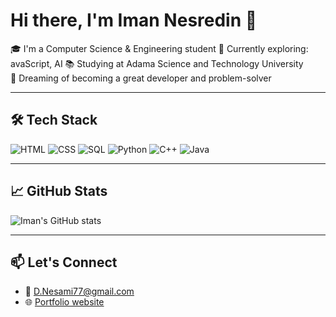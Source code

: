 # Hi there, I'm Iman Nesredin 👋

🎓 I'm a Computer Science & Engineering student 
🌱 Currently exploring:  avaScript, AI 
📚 Studying at Adama Science and Technology University  
🚀 Dreaming of becoming a great developer and problem-solver

---

## 🛠️ Tech Stack

![HTML](https://img.shields.io/badge/-HTML5-E34F26?logo=html5&logoColor=white)
![CSS](https://img.shields.io/badge/-CSS3-1572B6?logo=css3&logoColor=white)
![SQL](https://img.shields.io/badge/-SQL-4479A1?logo=mysql&logoColor=white)
![Python](https://img.shields.io/badge/-Python-blue?logo=python&logoColor=white)
![C++](https://img.shields.io/badge/-C++-00599C?logo=c%2B%2B&logoColor=white)
![Java](https://img.shields.io/badge/-Java-orange?logo=java&logoColor=white)

---

## 📈 GitHub Stats

![Iman's GitHub stats](https://github-readme-stats.vercel.app/api?username=ImanNesredin&show_icons=true&theme=radical)

---

## 📫 Let's Connect

- 📧 D.Nesami77@gmail.com 
- 🌐 [Portfolio website](https://imannesredin.github.io/my-portfolio/)
  
